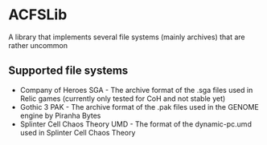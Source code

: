 # ACFSLib
A library that implements several file systems (mainly archives) that are rather uncommon

## Supported file systems
* Company of Heroes SGA - The archive format of the .sga files used in Relic games (currently only tested for CoH and not stable yet)
* Gothic 3 PAK - The archive format of the .pak files used in the GENOME engine by Piranha Bytes
* Splinter Cell Chaos Theory UMD - The format of the dynamic-pc.umd used in Splinter Cell Chaos Theory